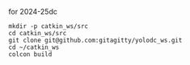 for 2024-25dc
```
mkdir -p catkin_ws/src
cd catkin_ws/src
git clone git@github.com:gitagitty/yolodc_ws.git
cd ~/catkin_ws
colcon build
```
